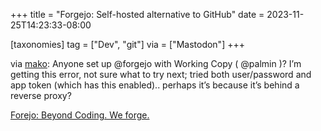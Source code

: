 +++
title = "Forgejo: Self-hosted alternative to GitHub"
date = 2023-11-25T14:23:33-08:00

[taxonomies]
tag = ["Dev", "git"]
via = ["Mastodon"]
+++

via [mako](https://sanjuans.life/@mako/111472631318228680): Anyone set up @forgejo with Working Copy ( @palmin )?  I’m getting this error, not sure what to try next; tried both user/password and app token (which has this enabled).. perhaps it’s because it’s behind a reverse proxy?

<!-- more -->

[Forejo: Beyond Coding. We forge.](https://forgejo.org)
